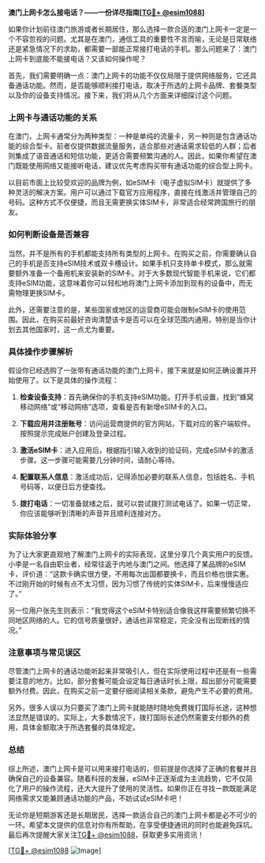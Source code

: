 **澳门上网卡怎么接电话？——一份详尽指南[[TG💪+ @esim1088](https://t.me/s/esim1088)]**

如果你计划前往澳门旅游或者长期居住，那么选择一款合适的澳门上网卡一定是一个不容忽视的问题。尤其是在澳门，通信工具的重要性不言而喻，无论是日常联络还是紧急情况下的求助，都需要一部能正常接打电话的手机。那么问题来了：澳门上网卡到底能不能接电话？又该如何操作呢？

首先，我们需要明确一点：澳门上网卡的功能不仅仅局限于提供网络服务，它还具备通话功能。然而，是否能够顺利接打电话，取决于所选的上网卡品牌、套餐类型以及你的设备支持情况。接下来，我们将从几个方面来详细探讨这个问题。

### 上网卡与通话功能的关系

在澳门，上网卡通常分为两种类型：一种是单纯的流量卡，另一种则是包含通话功能的综合型卡。前者仅提供数据流量服务，适合那些对通话需求较低的人群；后者则集成了语音通话和短信功能，更适合需要频繁沟通的人。因此，如果你希望在澳门既能使用网络又能接听电话，建议优先考虑购买带有通话功能的综合型上网卡。

以目前市面上比较受欢迎的品牌为例，如eSIM卡（电子虚拟SIM卡）就提供了多种灵活的解决方案。用户可以通过下载官方应用程序，直接在线激活并管理自己的号码。这种方式不仅便捷，而且无需更换实体SIM卡，非常适合经常跨国旅行的朋友。

### 如何判断设备是否兼容

当然，并不是所有的手机都能支持所有类型的上网卡。在购买之前，你需要确认自己的手机是否支持eSIM技术或双卡槽设计。如果手机只支持单卡模式，那么就需要额外准备一个备用机来安装新的SIM卡。对于大多数现代智能手机来说，它们都支持eSIM功能，这意味着你可以轻松地将澳门上网卡添加到现有的设备中，而无需物理更换SIM卡。

此外，还需要注意的是，某些国家或地区的运营商可能会限制eSIM卡的使用范围。因此，在购买前最好咨询清楚该卡是否可以在全球范围内通用，特别是当你计划去其他国家时，这一点尤为重要。

### 具体操作步骤解析

假设你已经选购了一张带有通话功能的澳门上网卡，接下来就是如何正确设置并开始使用了。以下是具体的操作流程：

1. **检查设备支持**：首先确保你的手机支持eSIM功能。打开手机设置，找到“蜂窝移动网络”或“移动网络”选项，查看是否有新增eSIM卡的入口。
   
2. **下载应用并注册账号**：访问运营商提供的官方网站，下载对应的客户端软件。按照提示完成账户创建及登录过程。

3. **激活eSIM卡**：进入应用后，根据指引输入收到的验证码，完成eSIM卡的激活步骤。这一步骤可能需要几分钟时间，请耐心等待。

4. **配置联系人信息**：激活成功后，记得添加必要的联系人信息，包括姓名、手机号码等，以便日后方便查找。

5. **拨打电话**：一切准备就绪之后，就可以尝试拨打测试电话了。如果一切正常，你应该能够听到清晰的声音并且顺利连接对方。

### 实际体验分享

为了让大家更直观地了解澳门上网卡的实际表现，这里分享几个真实用户的反馈。小李是一名自由职业者，经常往返于内地与澳门之间。他选择了某品牌的eSIM卡，评价道：“这款卡确实很方便，不用每次出国都要换卡，而且价格也很实惠。不过刚开始的时候有点不太习惯，因为习惯了传统的实体SIM卡，后来慢慢适应了。”

另一位用户张先生则表示：“我觉得这个eSIM卡特别适合像我这样需要频繁切换不同地区网络的人。它的信号质量很好，通话也非常稳定，完全没有出现断线的情况。”

### 注意事项与常见误区

尽管澳门上网卡的通话功能听起来非常吸引人，但在实际使用过程中还是有一些需要注意的地方。比如，部分套餐可能会设定每日通话时长上限，超出部分可能需要额外付费。因此，在购买之前一定要仔细阅读相关条款，避免产生不必要的费用。

另外，很多人误以为只要买了澳门上网卡就能随时随地免费拨打国际长途，这种想法显然是错误的。实际上，大多数情况下，拨打国际长途仍然需要支付额外的费用，具体金额取决于所选套餐的具体规定。

### 总结

综上所述，澳门上网卡是可以用来接打电话的，但前提是你选择了正确的套餐并且确保自己的设备兼容。随着科技的发展，eSIM卡正逐渐成为主流趋势，它不仅简化了用户的操作流程，还大大提升了使用的灵活性。如果你正在寻找一款既能满足网络需求又能兼顾通话功能的产品，不妨试试eSIM卡吧！

无论你是短期游客还是长期居民，选择一款适合自己的澳门上网卡都是必不可少的一环。希望本文提供的信息对你有所帮助，在享受便捷通讯的同时也能避免踩坑。最后再次提醒大家关注[TG💪+ @esim1088](https://t.me/s/esim1088)，获取更多实用资讯！

[[TG💪+ @esim1088](https://t.me/s/esim1088) ![Image](https://i.postimg.cc/4NQfJmqS/Snipaste-2025-05-13-00-14-12.png)]